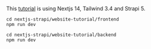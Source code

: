 This [tutorial](https://strapi.io/blog/getting-started-with-next-js-and-strapi-5-beginner-s-guide) is using Nextjs 14, Tailwind 3.4 and Strapi 5.

```
cd nextjs-strapi/website-tutorial/frontend
npm run dev
```

```
cd nextjs-strapi/website-tutorial/backend
npm run dev
```